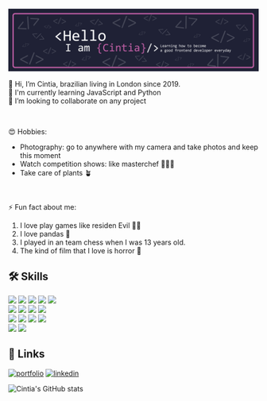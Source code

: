![](./assets/Banner.png)
<br>

👋 Hi, I’m Cintia, brazilian living in London since 2019.<br>
🧠 I'm currently learning JavaScript and Python<br>
💞️ I’m looking to collaborate on any project

<br>

😍 Hobbies: 
- Photography: go to anywhere with my camera and take photos and keep this moment<br>
- Watch competition shows: like masterchef 🧑🏻‍🍳
- Take care of plants 🪴
<br>

⚡️ Fun fact about me:<br>
1. I love play games like residen Evil 🧟‍♀️<br>
2. I love pandas 🐼 <br>
3. I played in an team chess when I was 13 years old.<br>
4. The kind of film that I love is horror 🤣
  
## 🛠 Skills

![](https://img.shields.io/badge/React-informational?style=flat&logo=react&logoColor=white&color=BE5EA4)
![](https://img.shields.io/badge/Node-informational?style=flat&logo=Node.js&logoColor=white&color=BE5EA4)
![](https://img.shields.io/badge/avaScript-informational?style=flat&logo=JavaScript&logoColor=white&color=BE5EA4)
![](https://img.shields.io/badge/TypeScript-informational?style=flat&logo=TypeScript&logoColor=white&color=BE5EA4)
![](https://img.shields.io/badge/HTML5-informational?style=flat&logo=HTML5&logoColor=white&color=BE5EA4)
<br>
![](https://img.shields.io/badge/CSS-informational?style=flat&logo=css3&logoColor=white&color=BE5EA4)
![](https://img.shields.io/badge/Tailwind-informational?style=flat&logo=Tailwind-CSS&logoColor=white&color=BE5EA4)
![](https://img.shields.io/badge/Sass-informational?style=flat&logo=Sass&logoColor=white&color=BE5EA4)
![](https://img.shields.io/badge/Styled-informational?style=flat&logo=styled-components&logoColor=white&color=BE5EA4)
<br>
![](https://img.shields.io/badge/Figma-informational?style=flat&logo=Figma&logoColor=white&color=BE5EA4)
![](https://img.shields.io/badge/NPM-informational?style=flat&logo=npm&logoColor=white&color=BE5EA4)
![](https://img.shields.io/badge/Postman-informational?style=flat&logo=Postman&logoColor=white&color=BE5EA4)
![](https://img.shields.io/badge/GitHub-informational?style=flat&logo=GitHub&logoColor=white&color=BE5EA4)
<br>
![](https://img.shields.io/badge/Netlify-informational?style=flat&logo=netlify&logoColor=white&color=BE5EA4)
![](https://img.shields.io/badge/Heroku-informational?style=flat&logo=heroku&logoColor=white&color=BE5EA4)
<br>

## 🔗 Links
[![portfolio](https://img.shields.io/badge/my_portfolio-000?style=for-the-badge&logo=ko-fi&logoColor=BE5EA4)](https://cisiq.dev/)
[![linkedin](https://img.shields.io/badge/linkedin-0A66C2?style=for-the-badge&logo=linkedin&logoColor=white)](https://www.linkedin.com/in/cintia-siqueira/)


![Cintia's GitHub stats](https://github-readme-stats.vercel.app/api?username=ciisiq&count_private=true&show_icons=true&hide=issues&theme=jolly)

<!---
ciisiq/ciisiq is a ✨ special ✨ repository because its `README.md` (this file) appears on your GitHub profile.
You can click the Preview link to take a look at your changes.
--->
